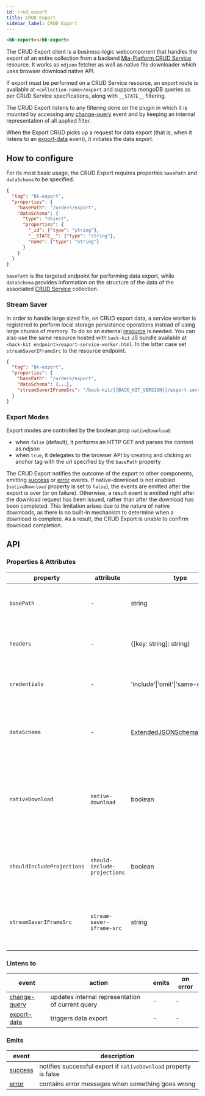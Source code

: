```yaml
---
id: crud_export
title: CRUD Export
sidebar_label: CRUD Export
---
```


<!--
WARNING: this file was automatically generated by Mia-Platform Doc Aggregator.
DO NOT MODIFY IT BY HAND.
Instead, modify the source file and run the aggregator to regenerate this file.
-->

<!--
WARNING:
This file is automatically generated. Please edit the 'README' file of the corresponding component and run `yarn copy:docs`
-->

[crud-service]: /runtime_suite/crud-service/10_overview_and_usage.md
[resource]: https://jimmywarting.github.io/StreamSaver.js/mitm.html?version=2.0.0

[data-schema]: ../30_page_layout.md#data-schema

[change-query]: ../70_events.md#change-query
[export-data]: ../70_events.md#export-data
[success]: ../70_events.md#success
[error]: ../70_events.md#error



```html
<bk-export></bk-export>
```

The CRUD Export client is a business-logic webcomponent that handles the export of an entire collection from a backend [Mia-Platform CRUD Service][crud-service] resource.
It works as `ndjson` fetcher as well as native file downloader which uses browser download native API.

If export must be performed on a CRUD Service resource, an export route is available at `<collection-name>/export` and supports
mongoDB queries as per CRUD Service specifications, along with `__STATE__` filtering.

The CRUD Export listens to any filtering done on the plugin in which it is mounted by accessing any [change-query] event
and by keeping an internal representation of all applied filter.

When the Export CRUD picks up a request for data export (that is, when it listens to an [export-data] event), it initiates the data export.

## How to configure

For its most basic usage, the CRUD Export requires properties `basePath` and `dataSchema` to be specified.

```json
{
  "tag": "bk-export",
  "properties": {
    "basePath": "/orders/export",
    "dataSchema": {
      "type": "object",
      "properties": {
        "_id": {"type": "string"},
        "__STATE__": {"type": "string"},
        "name": {"type": "string"}
      }
    }
  }
}
```
`basePath` is the targeted endpoint for performing data export, while `dataSchema` provides information on the structure of the data of the associated [CRUD Service][crud-service] collection.

### Stream Saver

In order to handle large sized file, on CRUD export data, a service worker is registered to perform local storage persistance operations instead of using large chunks of memory. To do so an external [resource] is needed. You can also use the same resource hosted with `back-kit` JS bundle available at `<back-kit endpoint>/export-service-worker.html`.
In the latter case set `streamSaverIFrameSrc` to the resource endpoint.

```json
{
  "tag": "bk-export",
  "properties": {
    "basePath": "/orders/export",
    "dataSchema": {...},
    "streamSaverIFrameSrc": "/back-kit/{{BACK_KIT_VERSION}}/export-service-worker.html",
  }
}
```

### Export Modes

Export modes are controlled by the boolean prop `nativeDownload`:

- when `false` (default), it performs an HTTP GET and parses the content as ndjson
- when `true`, it delegates to the browser API by creating and clicking an anchor tag with the url specified by the `basePath` property

The CRUD Export notifies the outcome of the export to other components, emitting [success] or [error] events.
If native-download is not enabled (`nativeDownload` property is set to `false`), the events are emitted after the export is over (or on failure).
Otherwise, a result event is emitted right after the download request has been issued, rather than after the download has been completed. This limitation arises due to the nature of native downloads, as there is no built-in mechanism to determine when a download is complete. As a result, the CRUD Export is unable to confirm download completion.

## API

### Properties & Attributes

| property | attribute | type | default | description |
|----------|-----------|------|---------|-------------|
|`basePath`|-|string|-|the URL base path to which to send HTTP requests|
|`headers`|-|{[key: string]: string}|-|headers to add when an HTTP request is sent|
|`credentials`|-|'include'\|'omit'\|'same-origin'|-|credentials policy to apply to HTTP requests|
|`dataSchema`| - |[ExtendedJSONSchema7Definition][data-schema]| - |data-schema describing which field to retrieve from CRUD collection |
|`nativeDownload`|`native-download`|boolean| - |when `true` it skips frontend blob parsing and uses browser native download API |
|`shouldIncludeProjections`|`should-include-projections`|boolean|false|should append projection when exporting from CRUD service |
|`streamSaverIFrameSrc`|`stream-saver-iframe-src`|string| - |location where stream saver service worker files are served |

### Listens to

| event | action | emits | on error |
|-------|--------|-------|----------|
|[change-query]|updates internal representation of current query| - | - |
|[export-data]|triggers data export| - | - |

### Emits

| event | description |
|-------|-------------|
|[success]|notifies successful export if `nativeDownload` property is false|
|[error]|contains error messages when something goes wrong|
